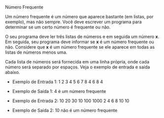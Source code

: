 Número Frequente

Um número frequente é um número que aparece bastante (em listas, por exemplo),
mas não sempre. Você deve escrever um programa para determinar se um certo
número é frequente ou não.

O seu programa deve ler três listas de números e em seguida um número **x**.
Em seguida, seu programa deve informar se **x** é um número frequente ou não.
Considere que **x** é um número frequente se ele aparece em todas as listas
de números menos uma.

Cada lista de números será fornecida em uma linha própria, onde cada número
será separado por espaços. Veja o exemplo de entrada e saída abaixo.


- Exemplo de Entrada 1:
1 2 3 4
5 6 7 8
4 6 8
4

- Exemplo de Saída 1:
4 é um número frequente


- Exemplo de Entrada 2:
10 20 30
10 100 1000
2 4 6 8 10
10

- Exemplo de Saída 2:
10 não é um número frequente
